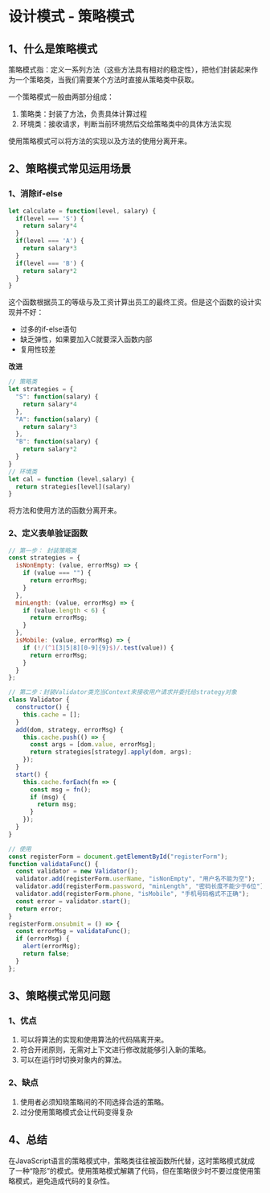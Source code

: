 # 设计模式 - 策略模式

## 1、什么是策略模式

策略模式指：定义一系列方法（这些方法具有相对的稳定性），把他们封装起来作为一个策略类，当我们需要某个方法时直接从策略类中获取。

一个策略模式一般由两部分组成：
1. 策略类：封装了方法，负责具体计算过程
2. 环境类：接收请求，判断当前环境然后交给策略类中的具体方法实现

使用策略模式可以将方法的实现以及方法的使用分离开来。

## 2、策略模式常见运用场景

### 1、消除if-else
```js
let calculate = function(level, salary) {
  if(level === 'S') {
    return salary*4
  }
  if(level === 'A') {
    return salary*3
  }
  if(level === 'B') {
    return salary*2
  }
}
```
这个函数根据员工的等级与及工资计算出员工的最终工资。但是这个函数的设计实现并不好：
- 过多的if-else语句
- 缺乏弹性，如果要加入C就要深入函数内部
- 复用性较差

**改进**
```js
// 策略类
let strategies = {
  "S": function(salary) {
    return salary*4
  },
  "A": function(salary) {
    return salary*3
  },
  "B": function(salary) {
    return salary*2
  }
}
// 环境类
let cal = function (level,salary) {
  return strategies[level](salary)
}
```
将方法和使用方法的函数分离开来。

### 2、定义表单验证函数
```js
// 第一步： 封装策略类
const strategies = {
  isNonEmpty: (value, errorMsg) => {
    if (value === "") {
      return errorMsg;
    }
  },
  minLength: (value, errorMsg) => {
    if (value.length < 6) {
      return errorMsg;
    }
  },
  isMobile: (value, errorMsg) => {
    if (!/(^1[3|5|8][0-9]{9}$)/.test(value)) {
      return errorMsg;
    }
  }
};

// 第二步：封装Validator类充当Context来接收用户请求并委托给strategy对象
class Validator {
  constructor() {
    this.cache = [];
  }
  add(dom, strategy, errorMsg) {
    this.cache.push(() => {
      const args = [dom.value, errorMsg];
      return strategies[strategy].apply(dom, args);
    });
  }
  start() {
    this.cache.forEach(fn => {
      const msg = fn();
      if (msg) {
        return msg;
      }
    });
  }
}

// 使用
const registerForm = document.getElementById("registerForm");
function validataFunc() {
  const validator = new Validator();
  validator.add(registerForm.userName, "isNonEmpty", "用户名不能为空");
  validator.add(registerForm.password, "minLength", "密码长度不能少于6位");
  validator.add(registerForm.phone, "isMobile", "手机号码格式不正确");
  const error = validator.start();
  return error;
}
registerForm.onsubmit = () => {
  const errorMsg = validataFunc();
  if (errorMsg) {
    alert(errorMsg);
    return false;
  }
};

```

## 3、策略模式常见问题
### 1、优点
1. 可以将算法的实现和使用算法的代码隔离开来。
2. 符合开闭原则，无需对上下文进行修改就能够引入新的策略。
3. 可以在运行时切换对象内的算法。

### 2、缺点
1. 使用者必须知晓策略间的不同选择合适的策略。
2. 过分使用策略模式会让代码变得复杂

## 4、总结
在JavaScript语言的策略模式中，策略类往往被函数所代替，这时策略模式就成了一种“隐形”的模式。使用策略模式解耦了代码，但在策略很少时不要过度使用策略模式，避免造成代码的复杂性。
